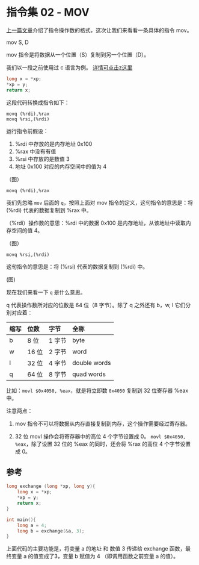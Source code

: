 # 指令集 02 - MOV

[上一篇文章](./指令集1操作数.md)介绍了指令操作数的格式，这次让我们来看看一条具体的指令 mov。

mov S, D

mov 指令是将数据从一个位置（S）复制到另一个位置（D）。

我们以一段之前使用过 c 语言为例。
[详情可点击z这里](./寄存器.md)
```c
long x = *xp;
*xp = y;
return x;
```

这段代码转换成指令如下：

```amd
movq (%rdi),%rax
movq %rsi,(%rdi)
```

运行指令前假设：
1. %rdi 中存放的是内存地址 0x100
2. %rax 中没有有值
3. %rsi 中存放的是数值 3
4. 地址 0x100 对应的内存空间中的值为 4

（图）
```amd
movq (%rdi),%rax
```

我们先忽略 `mov` 后面的 `q`，按照上面对 mov 指令的定义，这句指令的意思是：将 (%rdi) 代表的数据复制到 %rax 中。

（%rdi）操作数的意思：%rdi 中的数据 0x100 是内存地址，从该地址中读取内存空间的值 4。

（图）

```amd
movq %rsi,(%rdi)
```
这句指令的意思是：将 (%rsi) 代表的数据复制到 (%rdi) 中。

(图)

现在我们来看一下 `q` 是什么意思。

q 代表操作数所对应的位数是 64 位（8 字节）。除了 q 之外还有 b，w, l 它们分别对应着：

|缩写|位数|字节|全称|
|:--|:--|:--|:--|
|b|8 位|1 字节| byte|
|w|16 位|2 字节| word|
|l|32 位|4 字节| double words|
|q|64 位|8 字节| quad words|

比如：`movl $0x4050, %eax`，就是将立即数 `0x4050` 复制到 32 位寄存器 %eax 中。

注意两点：
1. mov 指令不可以将数据从内存直接复制到内存，这个操作需要经过寄存器。

2. 32 位 movl 操作会将寄存器中的高位 4 个字节设置成 0。
`movl $0x4050, %eax`，除了设置 32 位的 %eax 的同时，还会将 %rax 的高位 4 个字节设置成 0。

## 参考

```c
long exchange (long *xp, long y){
    long x = *xp;
    *xp = y;
    return x;
}

int main(){
    long a = 4;
    long b = exchange(&a, 3);
}
```
上面代码的主要功能是，将变量 a 的地址 和 数值 3 传递给 exchange 函数，最终变量 a 的值变成了3，变量 b 赋值为 4 （即调用函数之前变量 a 的值）。

